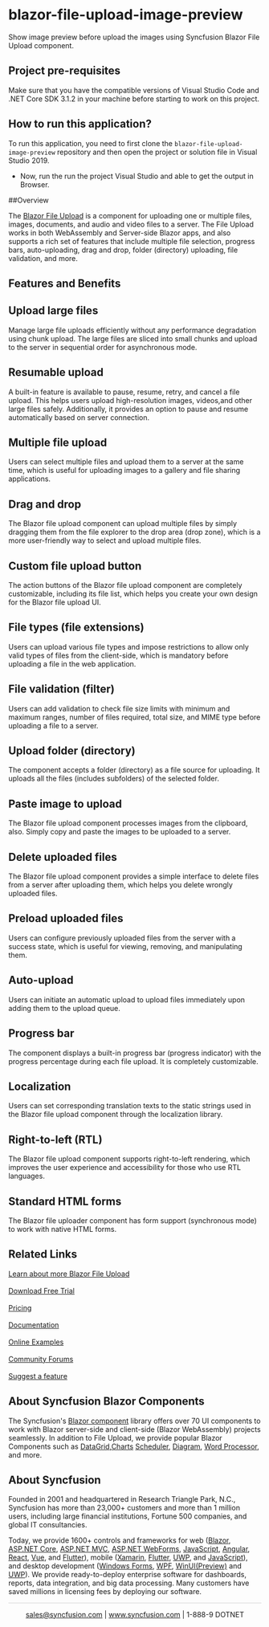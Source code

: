 # blazor-file-upload-image-preview
Show image preview before upload the images using Syncfusion Blazor File Upload component.

## Project pre-requisites
Make sure that you have the compatible versions of Visual Studio Code and .NET Core SDK 3.1.2 in your machine before starting to work on this project.

## How to run this application?
To run this application, you need to first clone the `blazor-file-upload-image-preview` repository and then open the project or solution file in Visual Studio 2019. 

* Now, run the run the project Visual Studio and able to get the output in Browser.

##Overview

The [Blazor File Upload](https://www.syncfusion.com/blazor-components/blazor-file-upload?utm_source=github&utm_medium=listing&utm_campaign=blazor-file-upload-github-samples) is a component for uploading one or multiple files, images, documents, and audio and video files to a server. The File Upload works in both WebAssembly and Server-side Blazor apps, and also supports a rich set of features that include multiple file selection, progress bars, auto-uploading, drag and drop, folder (directory) uploading, file validation, and more.

## Features and Benefits

## Upload large files

Manage large file uploads efficiently without any performance degradation using chunk upload. The large files are sliced into small chunks and upload to the server in sequential order for asynchronous mode.

## Resumable upload

A built-in feature is available to pause, resume, retry, and cancel a file upload. This helps users upload high-resolution images, videos,and other large files safely. Additionally, it provides an option to pause and resume automatically based on server connection.

## Multiple file upload

Users can select multiple files and upload them to a server at the same time, which is useful for uploading images to a gallery and file sharing applications.

## Drag and drop

The Blazor file upload component can upload multiple files by simply dragging them from the file explorer to the drop area (drop zone), which is a more user-friendly way to select and upload multiple files.

## Custom file upload button

The action buttons of the Blazor file upload component are completely customizable, including its file list, which helps you create your own design for the Blazor file upload UI.

## File types (file extensions)

Users can upload various file types and impose restrictions to allow only valid types of files from the client-side, which is mandatory before uploading a file in the web application.

## File validation (filter)

Users can add validation to check file size limits with minimum and maximum ranges, number of files required, total size, and MIME type before uploading a file to a server.

## Upload folder (directory)

The component accepts a folder (directory) as a file source for uploading. It uploads all the files (includes subfolders) of the selected folder.

## Paste image to upload

The Blazor file upload component processes images from the clipboard, also. Simply copy and paste the images to be uploaded to a server.

## Delete uploaded files

The Blazor file upload component provides a simple interface to delete files from a server after uploading them, which helps you delete wrongly uploaded files.

## Preload uploaded files

Users can configure previously uploaded files from the server with a success state, which is useful for viewing, removing, and manipulating them.

## Auto-upload

Users can initiate an automatic upload to upload files immediately upon adding them to the upload queue.

## Progress bar

The component displays a built-in progress bar (progress indicator) with the progress percentage during each file upload. It is completely customizable.

## Localization

Users can set corresponding translation texts to the static strings used in the Blazor file upload component through the localization library.

## Right-to-left (RTL)

The Blazor file upload component supports right-to-left rendering, which improves the user experience and accessibility for those who use RTL languages.

## Standard HTML forms

The Blazor file uploader component has form support (synchronous mode) to work with native HTML forms.

## Related Links

[Learn about more Blazor File Upload](https://www.syncfusion.com/blazor-components/blazor-file-upload?utm_source=github&utm_medium=listing&utm_campaign=blazor-file-upload-github-samples) <br/><br/>
[Download Free Trial](https://www.syncfusion.com/downloads/blazor-components?utm_source=github&utm_medium=listing&utm_campaign=blazor-file-upload-github-samples) <br/><br/>
[Pricing](https://www.syncfusion.com/sales/products?utm_source=github&utm_medium=listing&utm_campaign=blazor-file-upload-github-samples) <br/><br/>
[Documentation](https://blazor.syncfusion.com/documentation/file-upload/getting-started/?utm_source=github&utm_medium=listing&utm_campaign=blazor-file-upload-github-samples) <br/><br/>
[Online Examples](https://blazor.syncfusion.com/demos/file-upload/default-functionalities?theme=bootstrap4?utm_source=github&utm_medium=listing&utm_campaign=blazor-file-upload-github-samples) <br/><br/>
[Community Forums](https://www.syncfusion.com/forums/blazor-components/fileupload?utm_source=github&utm_medium=listing&utm_campaign=blazor-file-upload-github-samples) <br/><br/>
[Suggest a feature](https://www.syncfusion.com/feedback/blazor-components?utm_source=github&utm_medium=listing&utm_campaign=blazor-file-upload-github-samples)

## About Syncfusion Blazor Components
The Syncfusion's [Blazor component](https://www.syncfusion.com/blazor-components?utm_source=github&utm_medium=listing&utm_campaign=blazor-file-upload-github-samples) library offers over 70 UI components to work with Blazor server-side and client-side (Blazor WebAssembly) projects seamlessly. In addition to File Upload, we provide popular Blazor Components such as [DataGrid](https://www.syncfusion.com/blazor-components/blazor-datagrid?utm_source=github&utm_medium=listing&utm_campaign=blazor-file-upload-github-samples),[Charts](https://www.syncfusion.com/blazor-components/blazor-charts?utm_source=github&utm_medium=listing&utm_campaign=blazor-file-upload-github-samples) [Scheduler](https://www.syncfusion.com/blazor-components/blazor-scheduler?utm_source=github&utm_medium=listing&utm_campaign=blazor-file-upload-github-samples), [Diagram](https://www.syncfusion.com/blazor-components/blazor-diagram?utm_source=github&utm_medium=listing&utm_campaign=blazor-file-upload-github-samples), [Word Processor](https://www.syncfusion.com/blazor-components/blazor-word-processor?utm_source=github&utm_medium=listing&utm_campaign=blazor-file-upload-github-samples), and more.

## About Syncfusion
Founded in 2001 and headquartered in Research Triangle Park, N.C., Syncfusion has more than 23,000+ customers and more than 1 million users, including large financial institutions, Fortune 500 companies, and global IT consultancies.
 
Today, we provide 1600+ controls and frameworks for web
([Blazor](https://www.syncfusion.com/blazor-components?utm_source=github&utm_medium=listing&utm_campaign=blazor-file-upload-github-samples),
[ASP.NET
Core](https://www.syncfusion.com/aspnet-core-ui-controls?utm_source=github&utm_medium=listing&utm_campaign=blazor-file-upload-github-samples),
[ASP.NET
MVC](https://www.syncfusion.com/aspnet-mvc-ui-controls?utm_source=github&utm_medium=listing&utm_campaign=blazor-file-upload-github-samples),
[ASP.NET
WebForms](https://www.syncfusion.com/jquery/aspnet-webforms-ui-controls?utm_source=github&utm_medium=listing&utm_campaign=blazor-file-upload-github-samples),
[JavaScript](https://www.syncfusion.com/javascript-ui-controls?utm_source=github&utm_medium=listing&utm_campaign=blazor-file-upload-github-samples),
[Angular](https://www.syncfusion.com/angular-ui-components?utm_source=github&utm_medium=listing&utm_campaign=blazor-file-upload-github-samples),
[React](https://www.syncfusion.com/react-ui-components?utm_source=github&utm_medium=listing&utm_campaign=blazor-file-upload-github-samples),
[Vue](https://www.syncfusion.com/vue-ui-components?utm_source=github&utm_medium=listing&utm_campaign=blazor-file-upload-github-samples),
and
[Flutter](https://www.syncfusion.com/flutter-widgets?utm_source=github&utm_medium=listing&utm_campaign=blazor-file-upload-github-samples)),
mobile
([Xamarin](https://www.syncfusion.com/xamarin-ui-controls?utm_source=github&utm_medium=listing&utm_campaign=blazor-file-upload-github-samples),
[Flutter](https://www.syncfusion.com/flutter-widgets?utm_source=github&utm_medium=listing&utm_campaign=blazor-file-upload-github-samples),
[UWP](https://www.syncfusion.com/uwp-ui-controls?utm_source=github&utm_medium=listing&utm_campaign=blazor-file-upload-github-samples),
and
[JavaScript](https://www.syncfusion.com/javascript-ui-controls?utm_source=github&utm_medium=listing&utm_campaign=blazor-file-upload-github-samples)),
and desktop development ([Windows
Forms](https://www.syncfusion.com/winforms-ui-controls?utm_source=github&utm_medium=listing&utm_campaign=blazor-file-upload-github-samples),
[WPF](https://www.syncfusion.com/wpf-ui-controls?utm_source=github&utm_medium=listing&utm_campaign=blazor-file-upload-github-samples),
[WinUI(Preview)](https://www.syncfusion.com/winui-controls?utm_source=github&utm_medium=listing&utm_campaign=blazor-file-upload-github-samples)
and
[UWP](https://www.syncfusion.com/uwp-ui-controls?utm_source=github&utm_medium=listing&utm_campaign=blazor-file-upload-github-samples)).
We provide ready-to-deploy enterprise software for dashboards, reports,
data integration, and big data processing. Many customers have saved
millions in licensing fees by deploying our software.

<hr style="height:0.3px;border:none;color:lightgrey;background-color:lightgrey;" />

<p align="center">
  <a href="mailto:sales@syncfusion.com?Subject=Syncfusion Blazor File Upload - Github" target="_top">sales@syncfusion.com</a> | <a href="https://www.syncfusion.com?utm_source=github&utm_medium=listing&utm_campaign=blazor-file-upload-github-samples">www.syncfusion.com</a> | 1-888-9 DOTNET <br>
</p>
